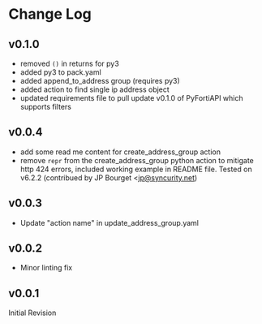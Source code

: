 # Change Log

## v0.1.0

- removed `()` in returns for py3
- added py3 to pack.yaml
- added append_to_address group (requires py3)
- added action to find single ip address object
- updated requirements file to pull update v0.1.0 of PyFortiAPI which supports filters


## v0.0.4

- add some read me content for create_address_group action
- remove `repr` from the create_address_group python action to mitigate http 424 errors, included
 working example in README file. Tested on v6.2.2 (contribued by JP Bourget <jp@syncurity.net)

## v0.0.3

- Update "action name" in update_address_group.yaml

## v0.0.2

- Minor linting fix

## v0.0.1

Initial Revision
